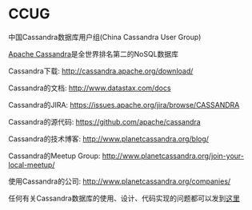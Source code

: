 # CCUG
中国Cassandra数据库用户组(China Cassandra User Group)


[Apache Cassandra](http://cassandra.apache.org/)是全世界排名第二的NoSQL数据库 <p>

Cassandra下载:   http://cassandra.apache.org/download/ <p>
Cassandra的文档:   http://www.datastax.com/docs <p>
Cassandra的JIRA:   https://issues.apache.org/jira/browse/CASSANDRA <p>
Cassandra的源代码: https://github.com/apache/cassandra <p>
Cassandra的技术博客: http://www.planetcassandra.org/blog/ <p>
Cassandra的Meetup Group: http://www.planetcassandra.org/join-your-local-meetup/ <p>
使用Cassandra的公司: http://www.planetcassandra.org/companies/ <p>

任何有关Cassandra数据库的使用、设计、代码实现的问题都可以发到[这里](https://github.com/codefollower/CCUG/issues) <p>

